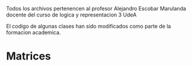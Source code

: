 Todos los archivos pertenencen al profesor Alejandro Escobar Marulanda docente del curso de logica y representacion 3 UdeA

El codigo de algunas clases han sido modificados como parte de la formacion academica.

# Matrices

